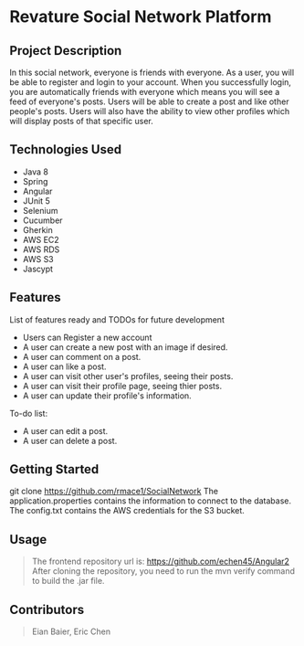 # Revature Social Network Platform

## Project Description

In this social network, everyone is friends with everyone. As a user, you will be able to register and login to your account. When you successfully login, you are automatically friends with everyone which means you will see a feed of everyone's posts. Users will be able to create a post and like other people's posts. Users will also have the ability to view other profiles which will display posts of that specific user.

## Technologies Used

* Java 8
* Spring
* Angular
* JUnit 5
* Selenium
* Cucumber
* Gherkin
* AWS EC2
* AWS RDS
* AWS S3
* Jascypt

## Features

List of features ready and TODOs for future development
* Users can Register a new account
* A user can create a new post with an image if desired.
* A user can comment on a post.
* A user can like a post.
* A user can visit other user's profiles, seeing their posts.
* A user can visit their profile page, seeing thier posts.
* A user can update their profile's information.

To-do list:
* A user can edit a post.
* A user can delete a post.

## Getting Started
   
git clone https://github.com/rmace1/SocialNetwork
The application.properties contains the information to connect to the database.
The config.txt contains the AWS credentials for the S3 bucket.


## Usage

>  The frontend repository url is: https://github.com/echen45/Angular2
>  After cloning the repository, you need to run the mvn verify command to build the .jar file.

## Contributors

> Eian Baier, 
> Eric Chen

 

